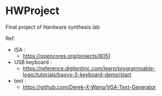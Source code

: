 # HWProject
Final project of Hardware synthesis lab

Ref:
* ISA : 
  * https://opencores.org/projects/8051
* USB keyboard : 
  * https://reference.digilentinc.com/learn/programmable-logic/tutorials/basys-3-keyboard-demo/start
* text : 
  * https://github.com/Derek-X-Wang/VGA-Text-Generator
